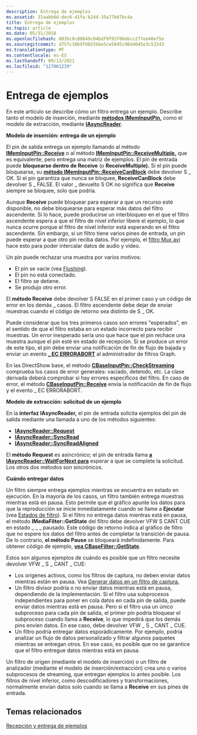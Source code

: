 ```yaml
---
description: Entrega de ejemplos
ms.assetid: 31aabb6d-dec6-41fa-b24d-35a77b67bc4a
title: Entrega de ejemplos
ms.topic: article
ms.date: 05/31/2018
ms.openlocfilehash: 083bc8c88649c04bdf9f93f86ebcc277ee48e75e
ms.sourcegitcommit: d75fc10b9f0825bbe5ce5045c90d4045e3c53243
ms.translationtype: MT
ms.contentlocale: es-ES
ms.lasthandoff: 09/13/2021
ms.locfileid: "127061239"
---
```

# <a name="delivering-samples"></a>Entrega de ejemplos

En este artículo se describe cómo un filtro entrega un ejemplo. Describe tanto el modelo de inserción, mediante [**métodos IMemInputPin,**](/windows/desktop/api/Strmif/nn-strmif-imeminputpin) como el modelo de extracción, mediante [**IAsyncReader**](/windows/desktop/api/Strmif/nn-strmif-iasyncreader).

**Modelo de inserción: entrega de un ejemplo**

El pin de salida entrega un ejemplo llamando al método [**IMemInputPin::Receive**](/windows/desktop/api/Strmif/nf-strmif-imeminputpin-receive) o al método [**IMemInputPin::ReceiveMultiple,**](/windows/desktop/api/Strmif/nf-strmif-imeminputpin-receivemultiple) que es equivalente, pero entrega una matriz de ejemplos. El pin de entrada puede **bloquearse dentro de Receive** (o **ReceiveMultiple).** Si el pin puede bloquearse, su [**método IMemInputPin::ReceiveCanBlock**](/windows/desktop/api/Strmif/nf-strmif-imeminputpin-receivecanblock) debe devolver S \_ OK. Si el pin garantiza que nunca se bloquee, **ReceiveCanBlock** debe devolver S \_ FALSE. El valor \_ devuelto S OK no significa que **Receive** siempre se bloquee, solo que podría.

Aunque **Receive** puede bloquear para esperar a que un recurso esté disponible, no debe bloquearse para esperar más datos del filtro ascendente. Si lo hace, puede producirse un interbloqueo en el que el filtro ascendente espera a que el filtro de nivel inferior libere el ejemplo, lo que nunca ocurre porque el filtro de nivel inferior está esperando en el filtro ascendente. Sin embargo, si un filtro tiene varios pines de entrada, un pin puede esperar a que otro pin reciba datos. Por ejemplo, el [filtro Mux avi](avi-mux-filter.md) hace esto para poder intercalar datos de audio y vídeo.

Un pin puede rechazar una muestra por varios motivos:

-   El pin se vacíe (vea [Flushing](flushing.md)).
-   El pin no está conectado.
-   El filtro se detiene.
-   Se produjo otro error.

El **método Receive** debe devolver S FALSE en el primer caso y un código de error en los demás \_ casos. El filtro ascendente debe dejar de enviar muestras cuando el código de retorno sea distinto de S \_ OK.

Puede considerar que los tres primeros casos son errores "esperados", en el sentido de que el filtro estaba en un estado incorrecto para recibir muestras. Un error inesperado sería uno que hace que el pin rechace una muestra aunque el pin esté en estado de recepción. Si se produce un error de este tipo, el pin debe enviar una notificación de fin de flujo de bajada y enviar un evento [**\_ EC ERRORABORT**](ec-errorabort.md) al administrador de filtros Graph.

En las DirectShow base, el método [**CBaseInputPin::CheckStreaming**](cbaseinputpin-checkstreaming.md) comprueba los casos de error generales: vaciado, detenido, etc. La clase derivada deberá comprobar si hay errores específicos del filtro. En caso de error, el método [**CBaseInputPin::Receive**](cbaseinputpin-receive.md) envía la notificación de fin de flujo y el evento \_ EC ERRORABORT.

**Modelo de extracción: solicitud de un ejemplo**

En la **interfaz IAsyncReader,** el pin de entrada solicita ejemplos del pin de salida mediante una llamada a uno de los métodos siguientes:

-   [**IAsyncReader::Request**](/windows/desktop/api/Strmif/nf-strmif-iasyncreader-request)
-   [**IAsyncReader::SyncRead**](/windows/desktop/api/Strmif/nf-strmif-iasyncreader-syncread)
-   [**IAsyncReader::SyncReadAligned**](/windows/desktop/api/Strmif/nf-strmif-iasyncreader-syncreadaligned)

El **método Request** es asincrónico; el pin de entrada llama [**a IAsyncReader::WaitForNext para**](/windows/desktop/api/Strmif/nf-strmif-iasyncreader-waitfornext) esperar a que se complete la solicitud. Los otros dos métodos son sincrónicos.

**Cuándo entregar datos**

Un filtro siempre entrega ejemplos mientras se encuentra en estado en ejecución. En la mayoría de los casos, un filtro también entrega muestras mientras está en pausa. Esto permite que el gráfico apunte los datos para que la reproducción se inicie inmediatamente cuando se llame a **Ejecutar** (vea [Estados de filtro](filter-states.md)). Si el filtro no entrega datos mientras está en pausa, el método **IMediaFilter::GetState** del filtro debe devolver VFW S CANT CUE en estado \_ \_ \_ pausado. Este código de retorno indica al gráfico de filtro que no espere los datos del filtro antes de completar la transición de pausa. De lo contrario, **el método Pause** se bloqueará indefinidamente. Para obtener código de ejemplo, [**vea CBaseFilter::GetState**](cbasefilter-getstate.md).

Estos son algunos ejemplos de cuándo es posible que un filtro necesite devolver VFW \_ S \_ CANT \_ CUE:

-   Los orígenes activos, como los filtros de captura, no deben enviar datos mientras están en pausa. Vea [Generar datos en un filtro de captura.](producing-data-in-a-capture-filter.md)
-   Un filtro divisor podría o no enviar datos mientras está en pausa, dependiendo de la implementación. Si el filtro usa subprocesos independientes para poner en cola datos en cada pin de salida, puede enviar datos mientras está en pausa. Pero si el filtro usa un único subproceso para cada pin de salida, el primer pin podría bloquear el subproceso cuando llama a **Receive**, lo que impedirá que los demás pins envíen datos. En ese caso, debe devolver VFW \_ S \_ CANT \_ CUE.
-   Un filtro podría entregar datos esporádicamente. Por ejemplo, podría analizar un flujo de datos personalizado y filtrar algunos paquetes mientras se entregan otros. En ese caso, es posible que no se garantice que el filtro entregue datos mientras está en pausa.

Un filtro de origen (mediante el modelo de inserción) o un filtro de analizador (mediante el modelo de inserción/extracción) crea uno o varios subprocesos de streaming, que entregan ejemplos lo antes posible. Los filtros de nivel inferior, como descodificadores y transformaciones, normalmente envían datos solo cuando se llama a **Receive** en sus pines de entrada.

## <a name="related-topics"></a>Temas relacionados

<dl> <dt>

[Recepción y entrega de ejemplos](receiving-and-delivering-samples.md)
</dt> </dl>

 

 



